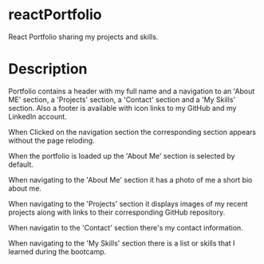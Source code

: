 # reactPortfolio
React Portfolio sharing my projects and skills.

# Description

Portfolio contains a header with my full name and a navigation to an 'About ME' section, a 'Projects' section, a 'Contact' section and a 'My Skills' section. Also a footer is available with icon links to my GitHub and my LinkedIn account.

When Clicked on the navigation section the corresponding section appears without the page reloding.

When the portfolio is loaded up the 'About Me' section is selected by default.

When navigating to the 'About Me' section it has a photo of me a short bio about me.

When navigating to the 'Projects' section it displays images of my recent projects along with links to their corresponding GitHub repository.

When navigatin to the 'Contact' section there's my contact information.

When navigating to the 'My Skills' section there is a list or skills that I learned during the bootcamp. 
